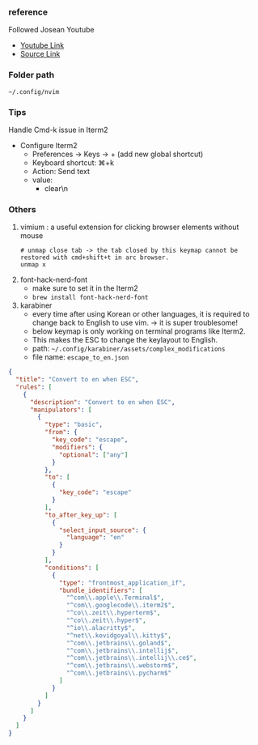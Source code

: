 ### reference

Followed Josean Youtube

- [Youtube Link](https://www.youtube.com/watch?v=6pAG3BHurdM&t=837s)
- [Source Link](https://www.josean.com/posts/how-to-setup-neovim-2024)

### Folder path

`~/.config/nvim`

### Tips

Handle Cmd-k issue in Iterm2

- Configure Iterm2
  - Preferences -> Keys -> + (add new global shortcut)
  - Keyboard shortcut: ⌘+k
  - Action: Send text
  - value:
    - clear\n

### Others

1. vimium : a useful extension for clicking browser elements without mouse
   ```
   # unmap close tab -> the tab closed by this keymap cannot be restored with cmd+shift+t in arc browser.
   unmap x
   ```
2. font-hack-nerd-font
   - make sure to set it in the Iterm2
   - `brew install font-hack-nerd-font`
3. karabiner
   - every time after using Korean or other languages, it is required to change back to English to use vim. -> it is super troublesome!
   - below keymap is only working on terminal programs like Iterm2.
   - This makes the ESC to change the keylayout to English.
   - path: `~/.config/karabiner/assets/complex_modifications`
   - file name: `escape_to_en.json`

```json
{
  "title": "Convert to en when ESC",
  "rules": [
    {
      "description": "Convert to en when ESC",
      "manipulators": [
        {
          "type": "basic",
          "from": {
            "key_code": "escape",
            "modifiers": {
              "optional": ["any"]
            }
          },
          "to": [
            {
              "key_code": "escape"
            }
          ],
          "to_after_key_up": [
            {
              "select_input_source": {
                "language": "en"
              }
            }
          ],
          "conditions": [
            {
              "type": "frontmost_application_if",
              "bundle_identifiers": [
                "^com\\.apple\\.Terminal$",
                "^com\\.googlecode\\.iterm2$",
                "^co\\.zeit\\.hyperterm$",
                "^co\\.zeit\\.hyper$",
                "^io\\.alacritty$",
                "^net\\.kovidgoyal\\.kitty$",
                "^com\\.jetbrains\\.goland$",
                "^com\\.jetbrains\\.intellij$",
                "^com\\.jetbrains\\.intellij\\.ce$",
                "^com\\.jetbrains\\.webstorm$",
                "^com\\.jetbrains\\.pycharm$"
              ]
            }
          ]
        }
      ]
    }
  ]
}
```
